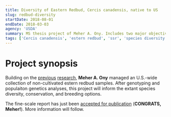 ```yaml
---
title: Diversity of Eastern Redbud, Cercis canadensis, native to US
slug: redbud-diversity
startDate: 2018-08-01
endDate: 2018-03-03
agency: 'USDA'
summary: MS thesis project of Meher A. Ony. Includes two major objectives, (1) gSSR selection and redbud fine-scale study, and (2) genetic diversity assessment across the species native range.
tags: ['Cercis canadensis', 'estern redbud', 'ssr', 'species diversity']
---
```


Project synopsis
============

Building on the [previous](https://journals.ashs.org/jashs/view/journals/jashs/137/3/article-p189.xml) [research](https://journals.ashs.org/hortsci/view/journals/hortsci/52/4/article-p498.xml), **Meher A. Ony** managed an U.S.-wide collection of non-cultivated estern redbud samples. After genotyping and populaiton genetics analyses, this project will inform the extant species diversity, conservation, and breeding options.

The fine-scale report has just been [accepted for publication]((database\publications\Ony2019AugustAPS.md)) (**CONGRATS, Meher!**). More information will follow.